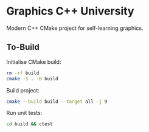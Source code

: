 # Graphics C++ University

Modern C++ CMake project for self-learning graphics.

## To-Build

Initialise CMake build:

```bash
rm -rf build
cmake -S . -B build
```

Build project:

```bash
cmake --build build --target all -j 9
```

Run unit tests:

```bash
cd build && ctest
```
